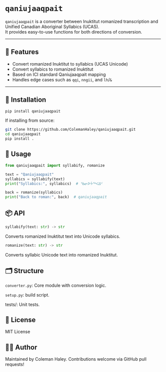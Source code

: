 # `qaniujaaqpait`

`qaniujaaqpait` is a converter between Inuktitut romanized transcription and Unified Canadian Aboriginal Syllabics (UCAS).  
It provides easy-to-use functions for both directions of conversion.

---

## 🧩 Features

- Convert romanized Inuktitut to syllabics (UCAS Unicode)
- Convert syllabics to romanized Inuktitut
- Based on ICI standard Qaniujaaqpait mapping
- Handles edge cases such as `qqi`, `nngii`, and `lh`/`&`

---

## 🔧 Installation

```bash
pip install qaniujaaqpait
```
If installing from source:

```bash
git clone https://github.com/ColemanHaley/qaniujaaqpait.git
cd qaniujaaqpait
pip install .
```

## 🧪 Usage

```python
from qaniujaaqpait import syllabify, romanize

text = "Qaniujaaqpait"
syllabics = syllabify(text)
print("Syllabics:", syllabics)  # ᖃᓂᐅᔮᖅᐸᐃᑦ 

back = romanize(syllabics)
print("Back to roman:", back)  # qaniujaaqpait
```

## 📦 API
```python
syllabify(text: str) -> str
```
Converts romanized Inuktitut text into Unicode syllabics.

```python
romanize(text: str) -> str
```
Converts syllabic Unicode text into romanized Inuktitut.

## 🗂️ Structure
`converter.py`: Core module with conversion logic.

`setup.py`: build script.

tests/: Unit tests.

## 📝 License
MIT License

## 🧑‍💻 Author
Maintained by Coleman Haley.
Contributions welcome via GitHub pull requests!

